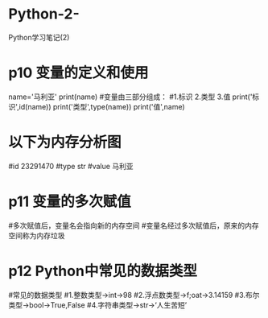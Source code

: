 # Python-2-
Python学习笔记(2)
# p10 变量的定义和使用
name='马利亚'
print(name)
#变量由三部分组成：
#1.标识  2.类型  3.值
print('标识',id(name))
print('类型',type(name))
print('值',name)

# 以下为内存分析图
#id 23291470
#type str
#value 马利亚

# p11 变量的多次赋值
#多次赋值后，变量名会指向新的内存空间
#变量名经过多次赋值后，原来的内存空间称为内存垃圾

# p12 Python中常见的数据类型
#常见的数据类型
#1.整数类型->int->98
#2.浮点数类型->f;oat->3.14159
#3.布尔类型->bool->True,False
#4.字符串类型->str->‘人生苦短’
